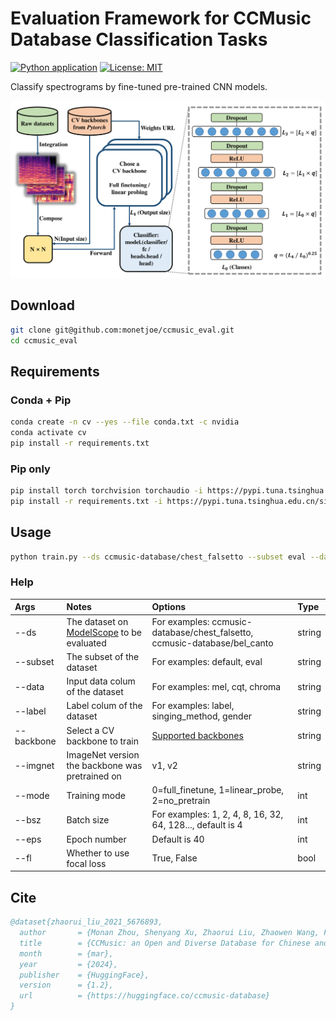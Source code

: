 # Evaluation Framework for CCMusic Database Classification Tasks
[![Python application](https://github.com/monetjoe/ccmusic_eval/actions/workflows/python-app.yml/badge.svg?branch=main)](https://github.com/monetjoe/ccmusic_eval/actions/workflows/python-app.yml)
[![License: MIT](https://img.shields.io/badge/License-MIT-yellow.svg)](https://github.com/monetjoe/ccmusic_eval/blob/main/LICENSE)

Classify spectrograms by fine-tuned pre-trained CNN models.

<img src="./.github/eval.png">

## Download
```bash
git clone git@github.com:monetjoe/ccmusic_eval.git
cd ccmusic_eval
```

## Requirements
### Conda + Pip
```bash
conda create -n cv --yes --file conda.txt -c nvidia
conda activate cv
pip install -r requirements.txt
```

### Pip only
```bash
pip install torch torchvision torchaudio -i https://pypi.tuna.tsinghua.edu.cn/simple
pip install -r requirements.txt -i https://pypi.tuna.tsinghua.edu.cn/simple
```

## Usage
```bash
python train.py --ds ccmusic-database/chest_falsetto --subset eval --data cqt --label singing_method --backbone squeezenet1_1 --fl True --mode 0
```
### Help
| Args       | Notes                                                                                                            | Options                                                                                    | Type   |
| :--------- | :--------------------------------------------------------------------------------------------------------------- | :----------------------------------------------------------------------------------------- | :----- |
| --ds       | The dataset on [ModelScope](https://www.modelscope.cn/organization/ccmusic-database?tab=dataset) to be evaluated | For examples: ccmusic-database/chest_falsetto, ccmusic-database/bel_canto                  | string |
| --subset   | The subset of the dataset                                                                                        | For examples: default, eval                                                                | string |
| --data     | Input data colum of the dataset                                                                                  | For examples: mel, cqt, chroma                                                             | string |
| --label    | Label colum of the dataset                                                                                       | For examples: label, singing_method, gender                                                | string |
| --backbone | Select a CV backbone to train                                                                                    | [Supported backbones](https://www.modelscope.cn/datasets/monetjoe/cv_backbones/dataPeview) | string |
| --imgnet   | ImageNet version the backbone was pretrained on                                                                  | v1, v2                                                                                     | string |
| --mode     | Training mode                                                                                                    | 0=full_finetune, 1=linear_probe, 2=no_pretrain                                             | int    |
| --bsz      | Batch size                                                                                                       | For examples: 1, 2, 4, 8, 16, 32, 64, 128..., default is 4                                 | int    |
| --eps      | Epoch number                                                                                                     | Default is 40                                                                              | int    |
| --fl       | Whether to use focal loss                                                                                        | True, False                                                                                | bool   |

## Cite
```bibtex
@dataset{zhaorui_liu_2021_5676893,
  author       = {Monan Zhou, Shenyang Xu, Zhaorui Liu, Zhaowen Wang, Feng Yu, Wei Li and Baoqiang Han},
  title        = {CCMusic: an Open and Diverse Database for Chinese and General Music Information Retrieval Research},
  month        = {mar},
  year         = {2024},
  publisher    = {HuggingFace},
  version      = {1.2},
  url          = {https://huggingface.co/ccmusic-database}
}
```
